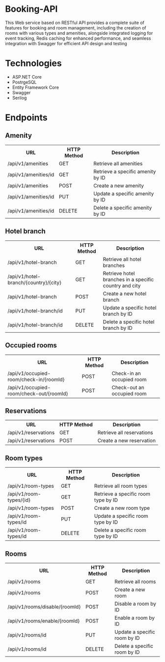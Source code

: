 # Booking-API
This Web service based on RESTful API provides a complete suite of features for booking and room management, including the creation of rooms with various types and amenities, alongside integrated logging for event tracking, Redis caching for enhanced performance, and seamless integration with Swagger for efficient API design and testing

# Technologies
<ul>
  <li>ASP.NET Core</li>
  <li>PostrgeSQL</li>
  <li>Entity Framework Core</li>
  <Redis>
  <li>Swagger</li>
  <li>Serilog</li>
</ul>

# Endpoints
## Amenity
<table>
  <tr>
    <th>URL</th>
    <th>HTTP Method</th>
    <th>Description</th>
  </tr>
  <tr>
    <td>/api/v1/amenities</td>
    <td>GET</td>
    <td>Retrieve all amenities</td>
  </tr>
  <tr>
    <td>/api/v1/amenities/id</td>
    <td>GET</td>
    <td>Retrieve a specific amenity by ID</td>
  </tr>
  <tr>
    <td>/api/v1/amenities</td>
    <td>POST</td>
    <td>Create a new amenity</td>
  </tr>
  <tr>
    <td>/api/v1/amenities/id</td>
    <td>PUT</td>
    <td>Update a specific amenity by ID</td>
  </tr>
  <tr>
    <td>/api/v1/amenities/id</td>
    <td>DELETE</td>
    <td>Delete a specific amenity by ID</td>
  </tr>
</table>


## Hotel branch
<table>
  <tr>
    <th>URL</th>
    <th>HTTP Method</th>
    <th>Description</th>
  </tr>
  <tr>
    <td>/api/v1/hotel-branch</td>
    <td>GET</td>
    <td>Retrieve all hotel branches</td>
  </tr>
  <tr>
    <td>/api/v1/hotel-branch/{country}/{city}</td>
    <td>GET</td>
    <td>Retrieve hotel branches in a specific country and city</td>
  </tr>
  <tr>
    <td>/api/v1/hotel-branch</td>
    <td>POST</td>
    <td>Create a new hotel branch</td>
  </tr>
  <tr>
    <td>/api/v1/hotel-branch/id</td>
    <td>PUT</td>
    <td>Update a specific hotel branch by ID</td>
  </tr>
  <tr>
    <td>/api/v1/hotel-branch/id</td>
    <td>DELETE</td>
    <td>Delete a specific hotel branch by ID</td>
  </tr>
</table>

## Occupied rooms
<table>
  <tr>
    <th>URL</th>
    <th>HTTP Method</th>
    <th>Description</th>
  </tr>
  <tr>
    <td>/api/v1/occupied-room/check-in/{roomId}</td>
    <td>POST</td>
    <td>Check-in an occupied room</td>
  </tr>
  <tr>
    <td>/api/v1/occupied-room/check-out/{roomId}</td>
    <td>POST</td>
    <td>Check-out an occupied room</td>
  </tr>
</table>

## Reservations
<table>
  <tr>
    <th>URL</th>
    <th>HTTP Method</th>
    <th>Description</th>
  </tr>
  <tr>
    <td>/api/v1/reservations</td>
    <td>GET</td>
    <td>Retrieve all reservations</td>
  </tr>
   <tr>
    <td>/api/v1/reservations</td>
    <td>POST</td>
    <td>Create a new reservation</td>
  </tr>
</table>

## Room types
<table>
  <tr>
    <th>URL</th>
    <th>HTTP Method</th>
    <th>Description</th>
  </tr>
  <tr>
    <td>/api/v1/room-types</td>
    <td>GET</td>
    <td>Retrieve all room types</td>
  </tr>
  <tr>
    <td>/api/v1/room-types/{id}</td>
    <td>GET</td>
    <td>Retrieve a specific room type by ID</td>
  </tr>
  <tr>
    <td>/api/v1/room-types</td>
    <td>POST</td>
    <td>Create a new room type</td>
  </tr>
  <tr>
    <td>/api/v1/room-types/id</td>
    <td>PUT</td>
    <td>Update a specific room type by ID</td>
  </tr>
  <tr>
    <td>/api/v1/room-types/id</td>
    <td>DELETE</td>
    <td>Delete a specific room type by ID</td>
  </tr>
</table>


## Rooms
<table>
  <tr>
    <th>URL</th>
    <th>HTTP Method</th>
    <th>Description</th>
  </tr>
  <tr>
    <td>/api/v1/rooms</td>
    <td>GET</td>
    <td>Retrieve all rooms</td>
  </tr>
  <tr>
    <td>/api/v1/rooms</td>
    <td>POST</td>
    <td>Create a new room</td>
  </tr>
  <tr>
    <td>/api/v1/rooms/disable/{roomId}</td>
    <td>POST</td>
    <td>Disable a room by ID</td>
  </tr>
  <tr>
    <td>/api/v1/rooms/enable/{roomId}</td>
    <td>POST</td>
    <td>Enable a room by ID</td>
  </tr>
  <tr>
    <td>/api/v1/rooms/id</td>
    <td>PUT</td>
    <td>Update a specific room by ID</td>
  </tr>
  <tr>
    <td>/api/v1/rooms/id</td>
    <td>DELETE</td>
    <td>Delete a specific room by ID</td>
  </tr>
</table>

